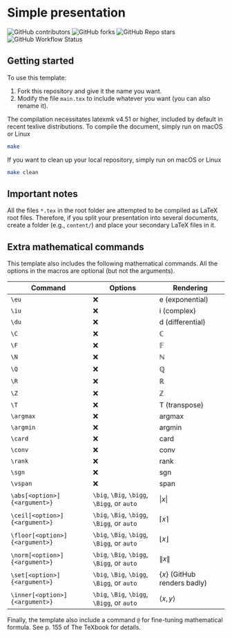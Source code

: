 # Simple presentation

![GitHub contributors](https://img.shields.io/github/contributors/equipez/simple-presentation?logo=github&style=for-the-badge)
![GitHub forks](https://img.shields.io/github/forks/equipez/simple-presentation?logo=github&style=for-the-badge)
![GitHub Repo stars](https://img.shields.io/github/stars/equipez/simple-presentation?logo=github&style=for-the-badge)
![GitHub Workflow Status](https://img.shields.io/github/actions/workflow/status/equipez/simple-presentation/build.yml?logo=github&style=for-the-badge)

## Getting started

To use this template:
1. Fork this repository and give it the name you want.
2. Modify the file `main.tex` to include whatever you want (you can also rename it).

The compilation necessitates latexmk v4.51 or higher, included by default in recent texlive distributions.
To compile the document, simply run on macOS or Linux

```bash
make
```

If you want to clean up your local repository, simply run on macOS or Linux

```bash
make clean
```

## Important notes

All the files `*.tex` in the root folder are attempted to be compiled as LaTeX root files.
Therefore, if you split your presentation into several documents, create a folder (e.g., `content/`) and place your secondary LaTeX files in it.

## Extra mathematical commands

This template also includes the following mathematical commands.
All the options in the macros are optional (but not the arguments).

| Command                        | Options                                     | Rendering                        |
| ------------------------------ | ------------------------------------------- | -------------------------------- |
| `\eu`                          | :x:                                         | $\mathrm{e}$ (exponential)       |
| `\iu`                          | :x:                                         | $\mathrm{i}$ (complex)           |
| `\du`                          | :x:                                         | $\mathrm{d}$ (differential)      |
| `\C`                           | :x:                                         | $\mathbb{C}$                     |
| `\F`                           | :x:                                         | $\mathbb{F}$                     |
| `\N`                           | :x:                                         | $\mathbb{N}$                     |
| `\Q`                           | :x:                                         | $\mathbb{Q}$                     |
| `\R`                           | :x:                                         | $\mathbb{R}$                     |
| `\Z`                           | :x:                                         | $\mathbb{Z}$                     |
| `\T`                           | :x:                                         | $\mathsf{T}$ (transpose)         |
| `\argmax`                      | :x:                                         | $\mathrm{argmax}$                |
| `\argmin`                      | :x:                                         | $\mathrm{argmin}$                |
| `\card`                        | :x:                                         | $\mathrm{card}$                  |
| `\conv`                        | :x:                                         | $\mathrm{conv}$                  |
| `\rank`                        | :x:                                         | $\mathrm{rank}$                  |
| `\sgn`                         | :x:                                         | $\mathrm{sgn}$                   |
| `\vspan`                       | :x:                                         | $\mathrm{span}$                  |
| `\abs[<option>]{<argument>}`   | `\big`, `\Big`, `\bigg`, `\Bigg`, or `auto` | $\lvert x \rvert$                |
| `\ceil[<option>]{<argument>}`  | `\big`, `\Big`, `\bigg`, `\Bigg`, or `auto` | $\lceil x \rceil$                |
| `\floor[<option>]{<argument>}` | `\big`, `\Big`, `\bigg`, `\Bigg`, or `auto` | $\lfloor x \rfloor$              |
| `\norm[<option>]{<argument>}`  | `\big`, `\Big`, `\bigg`, `\Bigg`, or `auto` | $\lVert x \rVert$                |
| `\set[<option>]{<argument>}`   | `\big`, `\Big`, `\bigg`, `\Bigg`, or `auto` | $\{ x \}$ (GitHub renders badly) |
| `\inner[<option>]{<argument>}` | `\big`, `\Big`, `\bigg`, `\Bigg`, or `auto` | $\langle x, y \rangle$           |

Finally, the template also include a command `@` for fine-tuning mathematical formula.
See p. 155 of The TeXbook for details.

